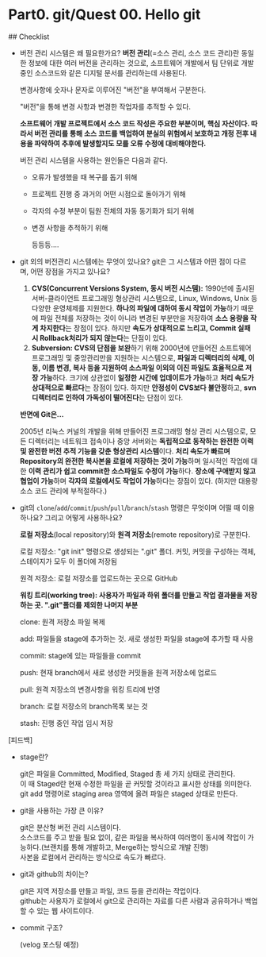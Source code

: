 # Part0. git/Quest 00. Hello git

## Checklist

- 버전 관리 시스템은 왜 필요한가요?
  **버전 관리**(=소스 관리, 소스 코드 관리)란 동일한 정보에 대한 여러 버전을 관리하는 것으로, 소프트웨어 개발에서 팀 단위로 개발중인 소스코드와 같은 디지털 문서를 관리하는데 사용된다.

  변경사항에 숫자나 문자로 이루어진 "버전"을 부여해서 구분한다.

  "버전"을 통해 변경 사항과 변경한 작업자를 추적할 수 있다.

  **소프트웨어 개발 프로젝트에서 소스 코드 작성은 주요한 부분이며, 핵심 자산이다. 따라서 버전 관리를 통해 소스 코드를 백업하여 분실의 위험에서 보호하고 개정 전후 내용을 파악하여 추후에 발생할지도 모를 오류 수정에 대비해야한다.**

  버전 관리 시스템을 사용하는 원인들은 다음과 같다.

    - 오류가 발생했을 때 복구를 돕기 위해
    - 프로젝트 진행 중 과거의 어떤 시점으로 돌아가기 위해
    - 각자의 수정 부분이 팀원 전체의 자동 동기화가 되기 위해
    - 변경 사항을 추적하기 위해

      등등등....

- git 외의 버전관리 시스템에는 무엇이 있나요? git은 그 시스템과 어떤 점이 다르며, 어떤 장점을 가지고 있나요?
    1. **CVS(Concurrent Versions System, 동시 버전 시스템):** 1990년에 출시된 서버-클라이언트 프로그래밍 형상관리 시스템으로, Linux, Windows, Unix 등 다양한 운영체제를 지원한다. **하나의 파일에 대하여 동시 작업이 가능**하기 때문에 파일 전체를 저장하는 것이 아니라 변경된 부분만을 저장하여 **소스 용량을 작게 차지한다**는 장점이 있다. 하지만 **속도가 상대적으로 느리고, Commit 실패 시 Rollback처리가 되지 않는다**는 단점이 있다.
    2. **Subversion: CVS의 단점을 보완**하기 위해 2000년에 만들어진 소프트웨어 프로그래밍 및 중앙관리만을 지원하는 시스템으로, **파일과 디렉터리의 삭제, 이동, 이름 변경, 복사 등을 지원하여 소스파일 이외의 이진 파일도 효율적으로 저장 가능**하다. 크기에 상관없이 **일정한 시간에 업데이트가 가능**하고 **처리 속도가 상대적으로 빠르다**는 장점이 있다. 하지만 **안정성이 CVS보다 불안정**하고, **svn 디렉터리로 인하여 가독성이 떨어진다**는 단점이 있다.

  **반면에 Git은...**

  2005년 리눅스 커널의 개발을 위해 만들어진 프로그래밍 형상 관리 시스템으로, 모든 디렉터리는 네트워크 접속이나 중앙 서버와는 **독립적으로 동작하는 완전한 이력 및 완전한 버전 추적 기능을 갖춘 형상관리 시스템**이다. **처리 속도가 빠르며** **Repository의 완전한 복사본을 로컬에 저장하는 것이 가능**하며 일시적인 작업에 대한 **이력 관리가 쉽고 commit한 소스파일도 수정이 가능**하다. **장소에 구애받지 않고 협업이 가능**하며 **각자의 로컬에서도 작업이 가능**하다는 장점이 있다. (하지만 대용량 소스 코드 관리에 부적절하다.)

- git의 `clone`/`add`/`commit`/`push`/`pull`/`branch`/`stash` 명령은 무엇이며 어떨 때 이용하나요? 그리고 어떻게 사용하나요?

  **로컬 저장소**(local repository)와 **원격 저장소**(remote repository)로 구분한다.

  로컬 저장소: "git init" 명령으로 생성되는 ".git" 폴더. 커밋, 커밋을 구성하는 객체, 스테이지가 모두 이 폴더에 저장됨

  원격 저장소: 로컬 저장소를 업로드하는 곳으로 GitHub

  **워킹 트리(working tree): 사용자가 파일과 하위 폴더를 만들고 작업 결과물을 저장하는 곳. ".git"폴더를 제외한 나머지 부분**

  clone: 원격 저장소 파일 복제

  add: 파일들을 stage에 추가하는 것. 새로 생성한 파일을 stage에 추가할 때 사용

  commit: stage에 있는 파일들을 commit

  push: 현재 branch에서 새로 생성한 커밋들을 원격 저장소에 업로드

  pull: 원격 저장소의 변경사항을 워킹 트리에 반영

  branch: 로컬 저장소의 branch목록 보는 것

  stash: 진행 중인 작업 임시 저장

[피드백]
- stage란?
  
  git은 파일을 Committed, Modified, Staged 총 세 가지 상태로 관리한다.<br>
  이 때 Staged란 현재 수정한 파일을 곧 커밋할 것이라고 표시한 상태를 의미한다.<br>
  git add 명령어로 staging area 영역에 올려 파일은 staged 상태로 만든다.<br>
  

- git을 사용하는 가장 큰 이유?

  git은 분산형 버전 관리 시스템이다.<br>
  소스코드를 주고 받을 필요 없이, 같은 파일을 복사하여 여러명이 동시에 작업이 가능하다.(브랜치를 통해 개발하고, Merge하는 방식으로 개발 진행)<br>
  사본을 로컬에서 관리하는 방식으로 속도가 빠르다.<br>
  

- git과 github의 차이는?

  git은 지역 저장소를 만들고 파일, 코드 등을 관리하는 작업이다.<br>
  github는 사용자가 로컬에서 git으로 관리하는 자료를 다른 사람과 공유하거나 백업할 수 있는 웹 사이트이다.<br>
  

- commit 구조?
  
  (velog 포스팅 예정)
  